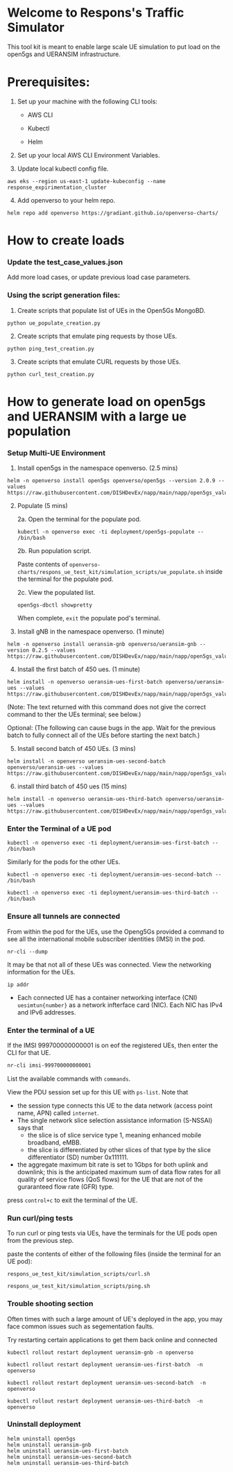 # Welcome to Respons's Traffic Simulator

This tool kit is meant to enable large scale UE simulation to put load on the open5gs and UERANSIM infrastructure.   

# Prerequisites:
1. Set up your machine with the following CLI tools:

    - AWS CLI

    - Kubectl

    - Helm

2. Set up your local AWS CLI Environment Variables.

3. Update local kubectl config file.

```console
aws eks --region us-east-1 update-kubeconfig --name response_expirimentation_cluster
```

4. Add openverso to your helm repo.
```console
helm repo add openverso https://gradiant.github.io/openverso-charts/
```

# How to create loads

### Update the test_case_values.json
Add more load cases, or update previous load case parameters.

### Using the script generation files:

1. Create scripts that populate list of UEs in the Open5Gs MongoBD.
```console
python ue_populate_creation.py
```
    
2. Create scripts that emulate ping requests by those UEs.
```console
python ping_test_creation.py
```
    
3. Create scripts that emulate CURL requests by those UEs. 
```console
python curl_test_creation.py
```

# How to generate load on open5gs and UERANSIM with a large ue population

### Setup Multi-UE Environment

1. Install open5gs in the namespace openverso. (2.5 mins)
```console
helm -n openverso install open5gs openverso/open5gs --version 2.0.9 --values https://raw.githubusercontent.com/DISHDevEx/napp/main/napp/open5gs_values/5gSA_no_ues_values.yaml
```

2. Populate (5 mins)

    2a. Open the terminal for the populate pod.
    ```console
    kubectl -n openverso exec -ti deployment/open5gs-populate -- /bin/bash
    ```
    2b. Run population script.
    
    Paste contents of `openverso-charts/respons_ue_test_kit/simulation_scripts/ue_populate.sh` inside the terminal for the populate pod. 
    
    2c. View the populated list. 
    ```console
    open5gs-dbctl showpretty
    ```
    
    When complete, `exit` the populate pod's terminal.

3. Install gNB in the namespace openverso. (1 minute)
```console
helm -n openverso install ueransim-gnb openverso/ueransim-gnb --version 0.2.5 --values https://raw.githubusercontent.com/DISHDevEx/napp/main/napp/open5gs_values/gnb_no_ues_values.yaml
```
4. Install the first batch of 450 ues.	(1 minute)
```console
helm install -n openverso ueransim-ues-first-batch openverso/ueransim-ues --values https://raw.githubusercontent.com/DISHDevEx/napp/main/napp/open5gs_values/0_450_ue_values.yaml
```
(Note: The text returned with this command does not give the correct command to ther the UEs terminal; see below.)

Optional: (The following can cause bugs in the app. Wait for the previous batch to fully connect all of the UEs before starting the next batch.)

5. Install second batch of 450 UEs. (3 mins)
```console
helm install -n openverso ueransim-ues-second-batch openverso/ueransim-ues --values https://raw.githubusercontent.com/DISHDevEx/napp/main/napp/open5gs_values/450_900_ue_values.yaml
```

6. install third batch of 450 ues (15 mins)
```console
helm install -n openverso ueransim-ues-third-batch openverso/ueransim-ues --values https://raw.githubusercontent.com/DISHDevEx/napp/main/napp/open5gs_values/900_1350_ue_values.yaml
```

### Enter the Terminal of a UE pod

```console
kubectl -n openverso exec -ti deployment/ueransim-ues-first-batch -- /bin/bash
```

Similarly for the pods for the other UEs.
```console
kubectl -n openverso exec -ti deployment/ueransim-ues-second-batch -- /bin/bash

kubectl -n openverso exec -ti deployment/ueransim-ues-third-batch -- /bin/bash
```

### Ensure all tunnels are connected
From within the pod for the UEs, use the Openg5Gs provided a command to see all the international mobile subscriber identities (IMSI) in the pod.
```console
nr-cli --dump
```
It may be that not all of these UEs was connected. View the networking information for the UEs. 
```console
ip addr
```
- Each connected UE has a container networking interface (CNI) `uesimtun{number}` as a network infterface card (NIC). Each NIC has IPv4 and IPv6 addresses. 

### Enter the terminal of a UE

If the IMSI 999700000000001 is on eof the registered UEs, then enter the CLI for that UE.
```bash
nr-cli imsi-999700000000001
```
List the available commands with `commands`. 

View the PDU session set up for this UE with `ps-list`. Note that 
- the session type connects this UE to the data network (access point name, APN) called `internet`.
- The single network slice selection assistance information (S-NSSAI) says that 
    -   the slice is of slice service type 1, meaning enhanced mobile broadband, eMBB.
    -   the slice is differentiated by other slices of that type by the slice differentiator (SD) number 0x111111. 
- the aggregate maximum bit rate is set to 1Gbps for both uplink and downlink; this is the anticipated maximum sum of data flow rates for all quality of service flows (QoS flows) for the UE that are not of the guraranteed flow rate (GFR) type. 

press `control+c` to exit the terminal of the UE.

### Run curl/ping tests
To run curl or ping tests via UEs, have the terminals for the UE pods open from the previous step. 

paste the contents of either of the following files (inside the terminal for an UE pod):

```console
respons_ue_test_kit/simulation_scripts/curl.sh

respons_ue_test_kit/simulation_scripts/ping.sh
```


### Trouble shooting section
Often times with such a large amount of UE's deployed in the app, you may face common issues such as segementation faults. 

Try restarting certain applications to get them back online and connected 

```console
kubectl rollout restart deployment ueransim-gnb -n openverso

kubectl rollout restart deployment ueransim-ues-first-batch  -n openverso

kubectl rollout restart deployment ueransim-ues-second-batch  -n openverso

kubectl rollout restart deployment ueransim-ues-third-batch  -n openverso
```

### Uninstall deployment
```console
helm uninstall open5gs
helm uninstall ueransim-gnb
helm uninstall ueransim-ues-first-batch
helm uninstall ueransim-ues-second-batch
helm uninstall ueransim-ues-third-batch
```
